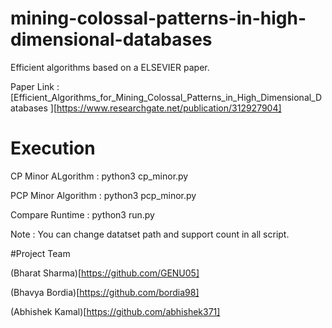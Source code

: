 # mining-colossal-patterns-in-high-dimensional-databases
Efficient algorithms based on a ELSEVIER paper.


Paper Link : [Efficient_Algorithms_for_Mining_Colossal_Patterns_in_High_Dimensional_Databases ][https://www.researchgate.net/publication/312927904]

# Execution 

CP Minor ALgorithm : python3 cp_minor.py 

PCP Minor Algorithm : python3 pcp_minor.py

Compare Runtime : python3 run.py

Note : You can change datatset path and support count in all script.

#Project Team 

(Bharat Sharma)[https://github.com/GENU05]

(Bhavya Bordia)[https://github.com/bordia98]

(Abhishek Kamal)[https://github.com/abhishek371]
